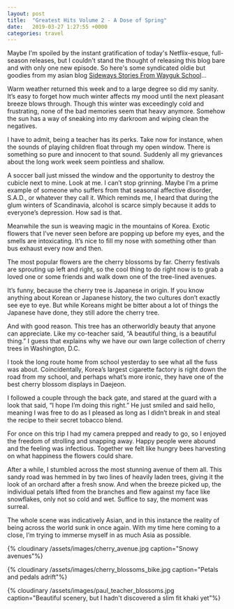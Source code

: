 ```yaml
---
layout: post
title:  "Greatest Hits Volume 2 - A Dose of Spring"
date:   2019-03-27 1:27:55 +0000
categories: travel
---
```


Maybe I'm spoiled by the instant gratification of today's Netflix-esque, full-season releases, but I couldn't stand the thought of releasing this blog bare and with only one new episode. So here's some syndicated oldie but goodies from my asian blog [Sideways Stories From Wayguk School](https://sidewaysstories.wordpress.com/)...

Warm weather returned this week and to a large degree so did my sanity. It’s easy to forget how much winter affects my mood until the next pleasant breeze blows through. Though this winter was exceedingly cold and frustrating, none of the bad memories seem that heavy anymore. Somehow the sun has a way of sneaking into my darkroom and wiping clean the negatives.

I have to admit, being a teacher has its perks. Take now for instance, when the sounds of playing children float through my open window. There is something so pure and innocent to that sound. Suddenly all my grievances about the long work week seem pointless and shallow.

A soccer ball just missed the window and the opportunity to destroy the cubicle next to mine.  Look at me. I can’t stop grinning. Maybe I’m a prime example of someone who suffers from that seasonal affective disorder, S.A.D., or whatever they call it. Which reminds me, I heard that during the glum winters of Scandinavia, alcohol is scarce simply because it adds to everyone’s depression. How sad is that.

Meanwhile the sun is weaving magic in the mountains of Korea. Exotic flowers that I’ve never seen before are popping up before my eyes, and the smells are intoxicating. It’s nice to fill my nose with something other than bus exhaust every now and then.

The most popular flowers are the cherry blossoms by far. Cherry festivals are sprouting up left and right, so the cool thing to do right now is to grab a loved one or some friends and walk down one of the tree-lined avenues.

It’s funny, because the cherry tree is Japanese in origin. If you know anything about Korean or Japanese history, the two cultures don’t exactly see eye to eye. But while Koreans might be bitter about a lot of things the Japanese have done, they still adore the cherry tree.

And with good reason. This tree has an otherworldly beauty that anyone can appreciate. Like my co-teacher said, “A beautiful thing, is a beautiful thing.” I guess that explains why we have our own large collection of cherry trees in Washington, D.C.

I took the long route home from school yesterday to see what all the fuss was about. Coincidentally, Korea’s largest cigarette factory is right down the road from my school, and perhaps what’s more ironic, they have one of the best cherry blossom displays in Daejeon.

I followed a couple through the back gate, and stared at the guard with a look that said, “I hope I’m doing this right.” He just smiled and said hello, meaning I was free to do as I pleased as long as I didn’t break in and steal the recipe to their secret tobacco blend.

For once on this trip I had my camera prepped and ready to go, so I enjoyed the freedom of strolling and snapping away. Happy people were abound and the feeling was infectious. Together we felt like hungry bees harvesting on what happiness the flowers could share.

After a while, I stumbled across the most stunning avenue of them all. This sandy road was hemmed in by two lines of heavily laden trees, giving it the look of an orchard after a fresh snow. And when the breeze picked up, the individual petals lifted from the branches and flew against my face like snowflakes, only not so cold and wet. Suffice to say, the moment was surreal.

The whole scene was indicatively Asian, and in this instance the reality of  being across the world sunk in once again. With my time here coming to a close, I’m trying to immerse myself in as much Asia as possible.

{% cloudinary /assets/images/cherry_avenue.jpg caption="Snowy avenues"%}

{% cloudinary /assets/images/cherry_blossoms_bike.jpg caption="Petals and pedals adrift"%}

{% cloudinary /assets/images/paul_teacher_blossoms.jpg caption="Beautiful scenery, but I hadn't discovered a slim fit khaki yet"%}


